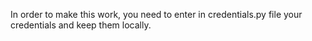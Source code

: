 In order to make this work, you need to enter in credentials.py file your credentials and keep them locally.
